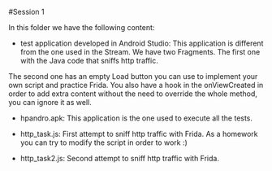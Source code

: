 #Session 1

In this folder we have the following content:

* test application developed in Android Studio: This application is different from the one used in the Stream. We have two Fragments. The first one with the Java code that sniffs http traffic. 

The second one has an empty Load button you can use to implement your own script and practice Frida.  You also have a hook in the onViewCreated in order to add extra content without the need to override the whole method, you can ignore it as well.

* hpandro.apk: This application is the one used to execute all the tests.
 
* http_task.js: First attempt to sniff http traffic with Frida. As a homework you can try to modify the script in order to work :)

* http_task2.js: Second attempt to sniff http traffic with Frida.


